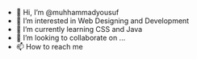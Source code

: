 - 👋 Hi, I’m @muhhammadyousuf
- 👀 I’m interested in Web Designing and Development
- 🌱 I’m currently learning CSS and Java
- 💞️ I’m looking to collaborate on ...
- 📫 How to reach me 

<!---
muhhammadyousaf/muhhammadyousaf is a ✨ special ✨ repository because its `README.md` (this file) appears on your GitHub profile.
You can click the Preview link to take a look at your changes.
--->
